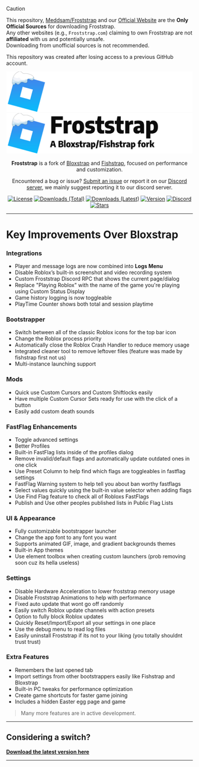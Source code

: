 > [!CAUTION]
> This repository, [Meddsam/Froststrap](https://github.com/Meddsam/Froststrap) and our [Official Website](https://realmeddsam.github.io/Froststrap-Website/) are the **Only Official Sources** for downloading Froststrap.  
> Any other websites (e.g., `Froststrap.com`) claiming to own Froststrap are not **affiliated** with us and potentially unsafe.  
> Downloading from unofficial sources is not recommended.
>
> This repository was created after losing access to a previous GitHub account.

<p align="center">
    <img src="https://github.com/RealMeddsam/Froststrap/raw/main/Images/Bloxstrap-full-dark.png#gh-dark-mode-only" width="700">
    <img src="https://github.com/RealMeddsam/Froststrap/raw/main/Images/Bloxstrap-full-light.png#gh-light-mode-only" width="700">
</p>

<div align="center">

**Froststrap** is a fork of [Bloxstrap](https://github.com/pizzaboxer/bloxstrap) and [Fishstrap](https://github.com/Exit9B/Fishstrap), focused on performance and customization.

Encountered a bug or issue? [Submit an issue](https://github.com/RealMeddsam/Froststrap/issues/new/choose) or report it on our [Discord server](https://discord.gg/KdR9vpRcUN), we mainly suggest reporting it to our discord server.

[![License][badge-repo-license]][repo-license]
[![Downloads (Total)][badge-repo-downloads-total]][repo-releases]
[![Downloads (Latest)][badge-repo-downloads]][repo-releases]
[![Version][badge-repo-latest]][repo-latest]
[![Discord][badge-discord]][discord-invite]
[![Stars][badge-repo-stars]][repo-stargazer]

</div>

---

# Key Improvements Over Bloxstrap

### Integrations
- Player and message logs are now combined into **Logs Menu**
- Disable Roblox’s built-in screenshot and video recording system
- Custom Froststrap Discord RPC that shows the current page/dialog
- Replace "Playing Roblox" with the name of the game you're playing using Custom Status Display
- Game history logging is now toggleable
- PlayTime Counter shows both total and session playtime

### Bootstrapper
- Switch between all of the classic Roblox icons for the top bar icon
- Change the Roblox process priority
- Automatically close the Roblox Crash Handler to reduce memory usage
- Integrated cleaner tool to remove leftover files (feature was made by fishstrap first not us)
- Multi-instance launching support

### Mods
- Quick use Custom Cursors and Custom Shiftlocks easily
- Have multiple Custom Cursor Sets ready for use with the click of a button
- Easily add custom death sounds

### FastFlag Enhancements
- Toggle advanced settings
- Better Profiles
- Built-in FastFlag lists inside of the profiles dialog
- Remove invalid/default flags and automatically update outdated ones in one click
- Use Preset Column to help find which flags are toggleables in fastflag settings
- FastFlag Warning system to help tell you about ban worthy fastflags
- Select values quickly using the built-in value selector when adding flags
- Use Find Flag feature to check all of Robloxs FastFlags
- Publish and Use other peoples published lists in Public Flag Lists

### UI & Appearance
- Fully customizable bootstrapper launcher
- Change the app font to any font you want
- Supports animated GIF, image, and gradient backgrounds themes
- Built-in App themes
- Use element toolbox when creating custom launchers (prob removing soon cuz its hella useless) 

### Settings
- Disable Hardware Acceleration to lower froststrap memory usage
- Disable Froststrap Animations to help with performance
- Fixed auto update that wont go off randomly
- Easily switch Roblox update channels with action presets
- Option to fully block Roblox updates
- Quickly Reset/Import/Export all your settings in one place
- Use the debug menu to read log files
- Easily uninstall Froststrap if its not to your liking (you totally shouldnt trust trust)

### Extra Features
- Remembers the last opened tab
- Import settings from other bootstrappers easily like Fishstrap and Bloxstrap
- Built-in PC tweaks for performance optimization
- Create game shortcuts for faster game joining
- Includes a hidden Easter egg page and game

> Many more features are in active development.

---

## Considering a switch?

[**Download the latest version here**][repo-latest]

---

<!-- Badge Definitions -->
[badge-repo-license]:    https://img.shields.io/github/license/RealMeddsam/Froststrap?style=flat-square&color=37add9
[badge-repo-downloads]:  https://img.shields.io/github/downloads/RealMeddsam/Froststrap/latest/total?style=flat-square&color=37add9
[badge-repo-downloads-total]: https://img.shields.io/github/downloads/RealMeddsam/Froststrap/total?style=flat-square&color=37add9
[badge-repo-latest]:     https://img.shields.io/github/v/release/RealMeddsam/Froststrap?style=flat-square&color=37add9
[badge-repo-stars]:      https://img.shields.io/github/stars/RealMeddsam/Froststrap?style=flat-square&color=37add9
[badge-discord]:         https://img.shields.io/discord/1364660238963179520?style=flat-square&logo=discord&logoColor=white&label=discord&color=37add9

[repo-license]:  https://github.com/RealMeddsam/Froststrap/blob/main/LICENSE
[repo-actions]:  https://github.com/RealMeddsam/Froststrap/actions
[repo-releases]: https://github.com/RealMeddsam/Froststrap/releases
[repo-latest]:   https://github.com/RealMeddsam/Froststrap/releases/latest
[repo-stargazer]:   https://github.com/RealMeddsam/Froststrap/stargazers

[discord-invite]:  https://discord.gg/KdR9vpRcUN
